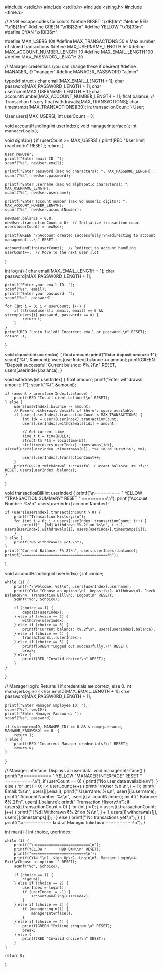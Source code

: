 #include <stdio.h>
#include <stdlib.h>
#include <string.h>
#include <time.h>

// ANSI escape codes for colors
#define RESET   "\x1B[0m"
#define RED     "\x1B[31m"
#define GREEN   "\x1B[32m"
#define YELLOW  "\x1B[33m"
#define CYAN    "\x1B[36m"

#define MAX_USERS 100
#define MAX_TRANSACTIONS 50  // Max number of stored transactions
#define MAX_USERNAME_LENGTH 50
#define MAX_ACCOUNT_NUMBER_LENGTH 10
#define MAX_EMAIL_LENGTH 100
#define MAX_PASSWORD_LENGTH 20

// Manager credentials (you can change these if desired)
#define MANAGER_ID "manager"
#define MANAGER_PASSWORD "admin"

typedef struct {
    char email[MAX_EMAIL_LENGTH + 1];
    char password[MAX_PASSWORD_LENGTH + 1];
    char username[MAX_USERNAME_LENGTH + 1];
    char accountNumber[MAX_ACCOUNT_NUMBER_LENGTH + 1];
    float balance;
    // Transaction history
    float withdrawals[MAX_TRANSACTIONS];
    char timestamps[MAX_TRANSACTIONS][30];
    int transactionCount;
} User;

User users[MAX_USERS];
int userCount = 0;

void accountHandling(int userIndex);
void managerInterface();
int managerLogin();

void signUp() {
    if (userCount >= MAX_USERS) {
        printf(RED "User limit reached!\n" RESET);
        return;
    }

    User newUser;
    printf("Enter email ID: ");
    scanf("%s", newUser.email);

    printf("Enter password (max %d characters): ", MAX_PASSWORD_LENGTH);
    scanf("%s", newUser.password);

    printf("Enter username (max %d alphabetic characters): ", MAX_USERNAME_LENGTH);
    scanf("%s", newUser.username);
    
    printf("Enter account number (max %d numeric digits): ", MAX_ACCOUNT_NUMBER_LENGTH);
    scanf("%s", newUser.accountNumber);

    newUser.balance = 0.0;
    newUser.transactionCount = 0;  // Initialize transaction count
    users[userCount] = newUser;

    printf(GREEN "\nAccount created successfully!\nRedirecting to account management...\n" RESET);
    
    accountHandling(userCount);  // Redirect to account handling
    userCount++;  // Move to the next user slot
}

int login() {
    char email[MAX_EMAIL_LENGTH + 1];
    char password[MAX_PASSWORD_LENGTH + 1];

    printf("Enter your email ID: ");
    scanf("%s", email);
    printf("Enter your password: ");
    scanf("%s", password);

    for (int i = 0; i < userCount; i++) {
        if (strcmp(users[i].email, email) == 0 && strcmp(users[i].password, password) == 0) {
            return i;
        }
    }
    printf(RED "Login failed! Incorrect email or password.\n" RESET);
    return -1;
}

void deposit(int userIndex) {
    float amount;
    printf("Enter deposit amount: ₹");
    scanf("%f", &amount);
    users[userIndex].balance += amount;
    printf(GREEN "Deposit successful! Current balance: ₹%.2f\n" RESET, users[userIndex].balance);
}

void withdraw(int userIndex) {
    float amount;
    printf("Enter withdrawal amount: ₹");
    scanf("%f", &amount);
    
    if (amount > users[userIndex].balance) {
        printf(RED "Insufficient balance!\n" RESET);
    } else {
        users[userIndex].balance -= amount;
        // Record withdrawal details if there's space available
        if (users[userIndex].transactionCount < MAX_TRANSACTIONS) {
            int idx = users[userIndex].transactionCount;
            users[userIndex].withdrawals[idx] = amount;
            
            // Get current time
            time_t t = time(NULL);
            struct tm *tm = localtime(&t);
            strftime(users[userIndex].timestamps[idx], sizeof(users[userIndex].timestamps[0]), "%Y-%m-%d %H:%M:%S", tm);
            
            users[userIndex].transactionCount++;
        }
        printf(GREEN "Withdrawal successful! Current balance: ₹%.2f\n" RESET, users[userIndex].balance);
    }
}

void transactionBill(int userIndex) {
    printf("\n========= " YELLOW "TRANSACTION SUMMARY" RESET " =========\n");
    printf("Account Number: %s\n", users[userIndex].accountNumber);
    
    if (users[userIndex].transactionCount > 0) {
        printf("Transaction History:\n");
        for (int i = 0; i < users[userIndex].transactionCount; i++) {
            printf("  [%d] Withdrawn ₹%.2f on %s\n", i + 1, users[userIndex].withdrawals[i], users[userIndex].timestamps[i]);
        }
    } else {
        printf("No withdrawals yet.\n");
    }
    printf("Current Balance: ₹%.2f\n", users[userIndex].balance);
    printf("=======================================\n");
}

void accountHandling(int userIndex) {
    int choice;
    
    while (1) {
        printf("\nWelcome, %s!\n", users[userIndex].username);
        printf(CYAN "Choose an option:\n1. Deposit\n2. Withdraw\n3. Check Balance\n4. Transaction Bill\n5. Logout\n" RESET);
        scanf("%d", &choice);
        
        if (choice == 1) {
            deposit(userIndex);
        } else if (choice == 2) {
            withdraw(userIndex);
        } else if (choice == 3) {
            printf("Current balance: ₹%.2f\n", users[userIndex].balance);
        } else if (choice == 4) {
            transactionBill(userIndex);
        } else if (choice == 5) {
            printf(GREEN "Logged out successfully.\n" RESET);
            break;
        } else {
            printf(RED "Invalid choice!\n" RESET);
        }
    }
}

// Manager login: Returns 1 if credentials are correct, else 0.
int managerLogin() {
    char empID[MAX_EMAIL_LENGTH + 1];
    char password[MAX_PASSWORD_LENGTH + 1];
    
    printf("Enter Manager Employee ID: ");
    scanf("%s", empID);
    printf("Enter Manager Password: ");
    scanf("%s", password);
    
    if (strcmp(empID, MANAGER_ID) == 0 && strcmp(password, MANAGER_PASSWORD) == 0) {
        return 1;
    } else {
        printf(RED "Incorrect Manager credentials!\n" RESET);
        return 0;
    }
}

// Manager interface: Displays all user data.
void managerInterface() {
    printf("\n========== " YELLOW "MANAGER INTERFACE" RESET " ==========\n");
    if (userCount == 0) {
        printf("No user data available.\n");
    } else {
        for (int i = 0; i < userCount; i++) {
            printf("\nUser %d:\n", i + 1);
            printf("  Email: %s\n", users[i].email);
            printf("  Username: %s\n", users[i].username);
            printf("  Account Number: %s\n", users[i].accountNumber);
            printf("  Balance: ₹%.2f\n", users[i].balance);
            printf("  Transaction History:\n");
            if (users[i].transactionCount > 0) {
                for (int j = 0; j < users[i].transactionCount; j++) {
                    printf("    [%d] Withdrawn ₹%.2f on %s\n", j + 1, users[i].withdrawals[j], users[i].timestamps[j]);
                }
            } else {
                printf("    No transactions yet.\n");
            }
        }
    }
    printf("\n========== End of Manager Interface ==========\n");
}

int main() {
    int choice, userIndex;
    
    while (1) {
        printf("\n=========================\n");
        printf(YELLOW "      HBD BANK\n" RESET);
        printf("=========================\n");
        printf(CYAN "\n1. Sign Up\n2. Login\n3. Manager Login\n4. Exit\nChoose an option: " RESET);
        scanf("%d", &choice);
        
        if (choice == 1) {
            signUp();
        } else if (choice == 2) {
            userIndex = login();
            if (userIndex != -1) {
                accountHandling(userIndex);
            }
        } else if (choice == 3) {
            if (managerLogin()) {
                managerInterface();
            }
        } else if (choice == 4) {
            printf(GREEN "Exiting program.\n" RESET);
            break;
        } else {
            printf(RED "Invalid choice!\n" RESET);
        }
    }
    
    return 0;
}
